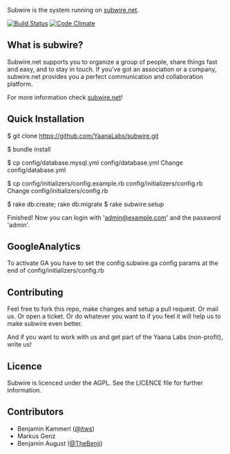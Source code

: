 Subwire is the system running on [subwire.net](http://subwire.net).

[![Build Status](https://secure.travis-ci.org/YaanaLabs/subwire.png?branch=V3-0)](http://travis-ci.org/#!/YaanaLabs/subwire)
[![Code Climate](https://codeclimate.com/badge.png)](https://codeclimate.com/github/YaanaLabs/subwire)



## What is subwire?
Subwire.net supports you to organize a group of people, share things fast and easy, and to stay in touch. If you've got an association or a company, subwire.net provides you a perfect communication and collaboration platform.

For more information check [subwire.net](http://subwire.net)!



## Quick Installation
  $ git clone https://github.com/YaanaLabs/subwire.git

  $ bundle install

  $ cp config/database.mysql.yml config/database.yml
Change config/database.yml

  $ cp config/initializers/config.example.rb config/initializers/config.rb
Change config/initializers/config.rb

  $ rake db:create; rake db:migrate
  $ rake subwire:setup

Finished! Now you can login with 'admin@example.com' and the password 'admin'.



## GoogleAnalytics
To activate GA you have to set the config.subwire.ga config params at the end of config/initializers/config.rb



## Contributing
Feel free to fork this repo, make changes and setup a pull request. Or mail us. Or open a ticket. Or do whatever you want to if you feel it will help us to make subwire even better.

And if you want to work with us and get part of the Yaana Labs (non-profit), write us!



## Licence
Subwire is licenced under the AGPL. See the LICENCE file for further information.


## Contributors
* Benjamin Kammerl ([@itws](https://github.com/itws))
* Markus Genz
* Benjamin August ([@TheBenji](https://github.com/TheBenji))
